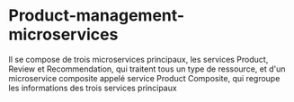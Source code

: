 # Product-management-microservices
Il se compose de trois microservices principaux, les services Product, Review et Recommendation, qui  traitent tous un type de ressource, et d'un microservice composite appelé service Product  Composite, qui regroupe les informations des trois services principaux
